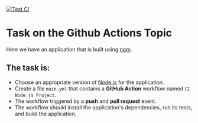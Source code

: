 <!-- [START BADGES] -->
[![Test CI](https://github.com/Practical-DevOps-GitHubActions/ga-task1-YevheniiUstiuhov/actions/workflows/test-main.yml/badge.svg)](https://github.com/Practical-DevOps-GitHubActions/ga-task1-YevheniiUstiuhov/actions/workflows/test-main.yml)
<!-- [END BADGES] -->

# Task on the Github Actions Topic 

Here we have an application that is built using [npm](https://docs.npmjs.com/).

## The task is:

- Choose an appropriate version of [Node.js](https://nodejs.org/) for the application.
- Create a file `main.yml` that contains a **GitHub Action** workflow named `CI Node.js Project`.
- The workflow triggered by a **push** and **pull request** event.
- The workflow should install the application's dependencies, run its tests, and build the application.
